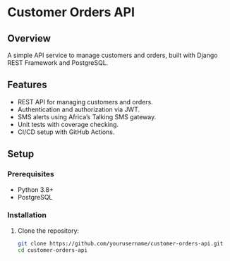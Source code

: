 # Customer Orders API

## Overview
A simple API service to manage customers and orders, built with Django REST Framework and PostgreSQL.

## Features
- REST API for managing customers and orders.
- Authentication and authorization via JWT.
- SMS alerts using Africa’s Talking SMS gateway.
- Unit tests with coverage checking.
- CI/CD setup with GitHub Actions.

## Setup

### Prerequisites
- Python 3.8+
- PostgreSQL

### Installation

1. Clone the repository:
   ```sh
   git clone https://github.com/yourusername/customer-orders-api.git
   cd customer-orders-api
